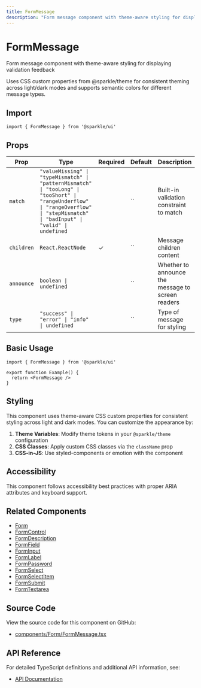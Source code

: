 ```yaml
---
title: FormMessage
description: "Form message component with theme-aware styling for displaying validation feedback Uses CSS custom properties from @sparkle/theme for consistent theming across light/dark modes and supports semantic colors for different message types."
---
```


# FormMessage

Form message component with theme-aware styling for displaying validation feedback

Uses CSS custom properties from @sparkle/theme for consistent theming across light/dark modes and supports semantic colors for different message types.

## Import

```tsx
import { FormMessage } from '@sparkle/ui'
```

## Props

| Prop | Type | Required | Default | Description |
| --- | --- | --- | --- | --- |
| `match` | `"valueMissing" \| "typeMismatch" \| "patternMismatch" \| "tooLong" \| "tooShort" \| "rangeUnderflow" \| "rangeOverflow" \| "stepMismatch" \| "badInput" \| "valid" \| undefined` |  | `` | Built-in validation constraint to match |
| `children` | `React.ReactNode` | ✓ | `` | Message children content |
| `announce` | `boolean \| undefined` |  | `` | Whether to announce the message to screen readers |
| `type` | `"success" \| "error" \| "info" \| undefined` |  | `` | Type of message for styling |

## Basic Usage

```tsx
import { FormMessage } from '@sparkle/ui'

export function Example() {
  return <FormMessage />
}
```

## Styling

This component uses theme-aware CSS custom properties for consistent styling across light and dark modes. You can customize the appearance by:

1. **Theme Variables**: Modify theme tokens in your `@sparkle/theme` configuration
2. **CSS Classes**: Apply custom CSS classes via the `className` prop
3. **CSS-in-JS**: Use styled-components or emotion with the component

## Accessibility

This component follows accessibility best practices with proper ARIA attributes and keyboard support.

## Related Components

- [Form](./form)
- [FormControl](./form-control)
- [FormDescription](./form-description)
- [FormField](./form-field)
- [FormInput](./form-input)
- [FormLabel](./form-label)
- [FormPassword](./form-password)
- [FormSelect](./form-select)
- [FormSelectItem](./form-select-item)
- [FormSubmit](./form-submit)
- [FormTextarea](./form-textarea)

## Source Code

View the source code for this component on GitHub:

- [components/Form/FormMessage.tsx](https://github.com/marcusrbrown/sparkle/blob/main/packages/ui/src/components/Form/FormMessage.tsx)

## API Reference

For detailed TypeScript definitions and additional API information, see:

- [API Documentation](/api/ui/src#formmessage)
